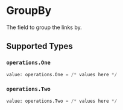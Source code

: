 # GroupBy

The field to group the links by.


## Supported Types

### `operations.One`

```python
value: operations.One = /* values here */
```

### `operations.Two`

```python
value: operations.Two = /* values here */
```


